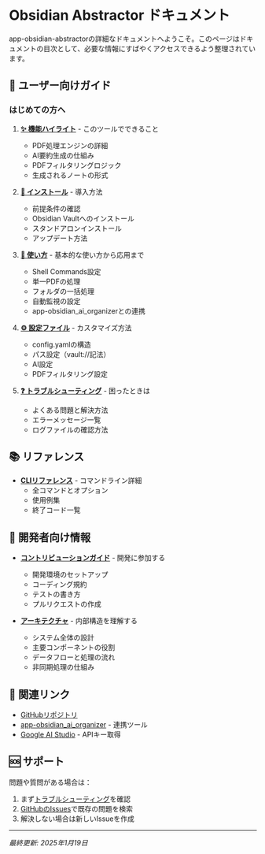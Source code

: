 # Obsidian Abstractor ドキュメント

app-obsidian-abstractorの詳細なドキュメントへようこそ。このページはドキュメントの目次として、必要な情報にすばやくアクセスできるよう整理されています。

## 🎯 ユーザー向けガイド

### はじめての方へ

1. **[✨ 機能ハイライト](./features.md)** - このツールでできること
   - PDF処理エンジンの詳細
   - AI要約生成の仕組み
   - PDFフィルタリングロジック
   - 生成されるノートの形式

2. **[🚀 インストール](./installation.md)** - 導入方法
   - 前提条件の確認
   - Obsidian Vaultへのインストール
   - スタンドアロンインストール
   - アップデート方法

3. **[📖 使い方](./usage.md)** - 基本的な使い方から応用まで
   - Shell Commands設定
   - 単一PDFの処理
   - フォルダの一括処理
   - 自動監視の設定
   - app-obsidian_ai_organizerとの連携

4. **[⚙️ 設定ファイル](./configuration.md)** - カスタマイズ方法
   - config.yamlの構造
   - パス設定（vault://記法）
   - AI設定
   - PDFフィルタリング設定

5. **[❓ トラブルシューティング](./troubleshooting.md)** - 困ったときは
   - よくある問題と解決方法
   - エラーメッセージ一覧
   - ログファイルの確認方法

## 📚 リファレンス

- **[CLIリファレンス](./cli-reference.md)** - コマンドライン詳細
  - 全コマンドとオプション
  - 使用例集
  - 終了コード一覧

## 🤝 開発者向け情報

- **[コントリビューションガイド](./CONTRIBUTING.md)** - 開発に参加する
  - 開発環境のセットアップ
  - コーディング規約
  - テストの書き方
  - プルリクエストの作成

- **[アーキテクチャ](./architecture.md)** - 内部構造を理解する
  - システム全体の設計
  - 主要コンポーネントの役割
  - データフローと処理の流れ
  - 非同期処理の仕組み

## 🔗 関連リンク

- [GitHubリポジトリ](https://github.com/hrkzogw/app-obsidian-abstractor)
- [app-obsidian_ai_organizer](https://github.com/hrkzogw/app-obsidian_ai_organizer) - 連携ツール
- [Google AI Studio](https://makersuite.google.com/app/apikey) - APIキー取得

## 🆘 サポート

問題や質問がある場合は：

1. まず[トラブルシューティング](./troubleshooting.md)を確認
2. [GitHubのIssues](https://github.com/hrkzogw/app-obsidian-abstractor/issues)で既存の問題を検索
3. 解決しない場合は新しいIssueを作成

---

*最終更新: 2025年1月19日*